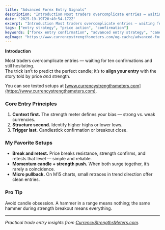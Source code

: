 ```yaml
---
title: "Advanced Forex Entry Signals"
description: "Introduction Most traders overcomplicate entries — waiting for ten confirmations and still hesitating..."
date: "2025-10-19T20:40:54.172Z"
excerpt: "Introduction Most traders overcomplicate entries — waiting for ten confirmations and still hesitating. The trick isn’t to predict the perfect candle; it’s to align your entry with the story told by price *and* strength. You can see tested setups at [www.currencystrengthsmeters.com](https://www.currencystrengthsmeters.com). Core Entry Principles 1. Context first. The strength meter..."
tags: ["entry strategy", "price action", "confirmation"]
keywords: ["forex entry confirmation", "advanced entry strategy", "candle pattern forex", "strength meter entry", "price action trigger"]
ogImage: "https://www.currencystrengthsmeters.com/og-cache/advanced-forex-entry-signals.jpg"
---
```

**Introduction**

Most traders overcomplicate entries — waiting for ten confirmations and still hesitating.  
The trick isn’t to predict the perfect candle; it’s to **align your entry** with the story told by price *and* strength.

You can see tested setups at [www.currencystrengthsmeters.com](https://www.currencystrengthsmeters.com).

### Core Entry Principles

1. **Context first.** The strength meter defines your bias — strong vs. weak currencies.  
2. **Structure second.** Identify higher highs or lower lows.  
3. **Trigger last.** Candlestick confirmation or breakout close.

### My Favorite Setups

- **Break and retest.** Price breaks resistance, strength confirms, and retests that level — simple and reliable.  
- **Momentum candle + strength push.** When both surge together, it’s rarely a coincidence.  
- **Micro pullback.** On M15 charts, small retraces in trend direction offer clean entries.

### Pro Tip

Avoid candle obsession. A hammer in a range means nothing; the same hammer during strength breakout means everything.

---

*Practical trade entry insights from [CurrencyStrengthsMeters.com](https://www.currencystrengthsmeters.com).*
